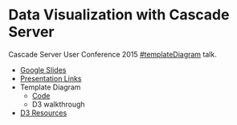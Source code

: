 # Data Visualization with Cascade Server

Cascade Server User Conference 2015 [#templateDiagram](https://twitter.com/search?q=%23templatediagram) talk.

 - [Google Slides](https://goo.gl/Juliie)
 - [Presentation Links](https://github.com/espanae/dataviz/wiki/Presentation-Links)
 - Template Diagram
   - [Code](https://github.com/espanae/dataviz/tree/master/templateDiagram)
   - D3 walkthrough
 - [D3 Resources](https://github.com/espanae/dataviz/wiki/D3-Resources)
